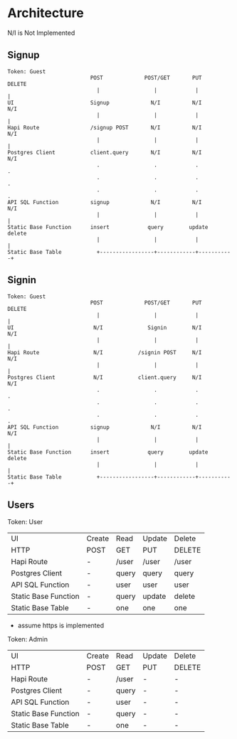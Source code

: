 
# Architecture
N/I is Not Implemented

## Signup
```
Token: Guest
                          POST             POST/GET       PUT       DELETE
                            |                 |            |           |
UI                        Signup             N/I          N/I         N/I
                            |                 |            |           |
Hapi Route                /signup POST       N/I          N/I         N/I
                            |                 |            |           |
Postgres Client           client.query       N/I          N/I         N/I
                            .                 .            .           .
                            .                 .            .           .
                            .                 .            .           .
API SQL Function          signup             N/I          N/I         N/I
                            |                 |            |           |
Static Base Function      insert            query        update      delete
                            |                 |            |           |
Static Base Table           +-----------------+------------+-----------+

```
## Signin
```
Token: Guest
                          POST             POST/GET       PUT       DELETE
                            |                 |            |           |
UI                         N/I              Signin        N/I         N/I          
                            |                 |            |           |
Hapi Route                 N/I           /signin POST     N/I         N/I
                            |                 |            |           |
Postgres Client            N/I           client.query     N/I         N/I
                            .                 .            .           .
                            .                 .            .           .
                            .                 .            .           .
API SQL Function          signup             N/I          N/I         N/I
                            |                 |            |           |
Static Base Function      insert            query        update      delete
                            |                 |            |           |
Static Base Table           +-----------------+------------+-----------+

```


## Users

Token: User

|   |   |   |   |   |
| ----- | ---- | ---- | --- | ------ |
| UI                   | Create | Read | Update  | Delete  |
| HTTP  | POST | GET | PUT | DELETE |
| Hapi Route           | -  | /user  | /user  | /user  |
| Postgres Client      | -  | query  | query  | query  |
| API SQL Function     | -  | user  | user  | user  |
| Static Base Function | -  | query  | update  | delete  |
| Static Base Table    | -  | one  | one  | one  |

* assume https is implemented

Token: Admin

|   |   |   |   |   |
| ----- | ---- | ---- | --- | ------ |
| UI                   | Create | Read | Update  | Delete  |
| HTTP  | POST | GET | PUT | DELETE |
| Hapi Route           | -  | /user  | -  | -  |
| Postgres Client      | -  | query  | -  | -  |
| API SQL Function     | -  | user  | -  | -  |
| Static Base Function | -  | query  | -  | -  |
| Static Base Table    | -  | one  | -  | -  |
